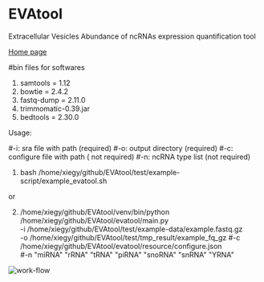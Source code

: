 # EVAtool
Extracellular Vesicles Abundance of ncRNAs expression quantification tool

[Home page](http://bioinfo.life.hust.edu.cn/EVAtool/#)

#bin files for softwares
1. samtools = 1.12
2. bowtie = 2.4.2
3. fastq-dump = 2.11.0
5. trimmomatic-0.39.jar
6. bedtools = 2.30.0

Usage:

#-i: sra file with path (required)
#-o: output directory (required)
#-c: configure file with path ( not required)
#-n: ncRNA type list (not required)

1. bash /home/xiegy/github/EVAtool/test/example-script/example_evatool.sh

or

2. /home/xiegy/github/EVAtool/venv/bin/python \
    /home/xiegy/github/EVAtool/evatool/main.py \
    -i /home/xiegy/github/EVAtool/test/example-data/example.fastq.gz \
    -o /home/xiegy/github/EVAtool/test/tmp_result/example_fq_gz
    #-c /home/xiegy/github/EVAtool/evatool/resource/configure.json \
    #-n "miRNA" "rRNA" "tRNA" "piRNA" "snoRNA" "snRNA" "YRNA"
  

![work-flow](https://user-images.githubusercontent.com/19505178/130918235-e4fde4bc-5e6b-4450-a7e1-39f2427256eb.png)

